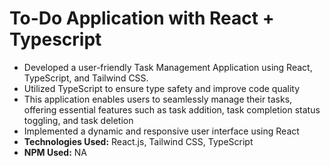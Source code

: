 # To-Do Application with React + Typescript
+ Developed a user-friendly Task Management Application using React, TypeScript, and Tailwind CSS.
+ Utilized TypeScript to ensure type safety and improve code quality
+ This application enables users to seamlessly manage their tasks, offering essential features such as task addition, task completion status toggling, and task deletion
+ Implemented a dynamic and responsive user interface using React
+ **Technologies Used:** React.js, Tailwind CSS, TypeScript
+ **NPM Used:** NA
